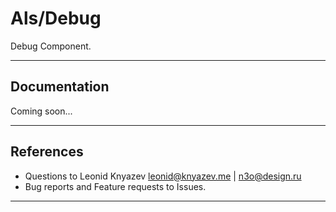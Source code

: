 # Als/Debug

Debug Component.

---

## Documentation

Coming soon...

---

## References

- Questions to Leonid Knyazev <leonid@knyazev.me> | <n3o@design.ru>
- Bug reports and Feature requests to Issues.

---
